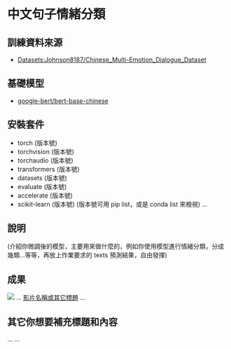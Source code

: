 # 中文句子情緒分類

## 訓練資料來源
- [Datasets:Johnson8187/Chinese_Multi-Emotion_Dialogue_Dataset](https://huggingface.co/datasets/Johnson8187/Chinese_Multi-Emotion_Dialogue_Dataset)

## 基礎模型
- [google-bert/bert-base-chinese](https://huggingface.co/google-bert/bert-base-chinese)

## 安裝套件
- torch (版本號)
- torchvision (版本號)
- torchaudio (版本號)
- transformers (版本號)
- datasets (版本號)
- evaluate (版本號)
- accelerate (版本號)
- scikit-learn (版本號)
(版本號可用 pip list，或是 conda list 來檢視)
...

## 說明
(介紹你微調後的模型，主要用來做什麼的，例如你使用模型進行情緒分類，分成幾類…等等，再放上作業要求的 texts 預測結果，自由發揮)

## 成果
![](執行過程的擷圖或說明圖片)
...
[影片名稱或其它標題](你的影片連結)
...

## 其它你想要補充標題和內容
...
...
